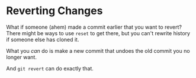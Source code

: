 # Reverting Changes

What if someone (ahem) made a commit earlier that you want to revert?
There might be ways to use `reset` to get there, but you can't rewrite
history if someone else has cloned it.

What you *can* do is make a new commit that undoes the old commit you no
longer want.

And `git revert` can do exactly that.
